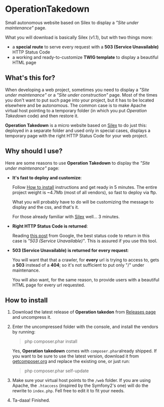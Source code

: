 OperationTakedown
=================

Small autonomous website based on Silex to display a *"Site under maintenance"* page.

What you will download is basically Silex (v1.1), but with two things more:

- a **special route** to serve every request with a **503 (Service Unavailable)** HTTP Status Code
- a working and ready-to-customize **TWIG template** to display a beautiful HTML page

## What's this for?


When developing a web project, sometimes you need to display a *"Site under maintenance"* or a *"Site under construction"* page. Most of the times you don't want to put such page into your project, but it has to be located elsewhere and be autonomous. The common case is to make Apache virtual host pointing to a temporary folder (in which you put *Operation Takedown* code) and then restore it.

**Operation Takedown** is a micro website based on [Silex](http://silex.sensiolabs.org/) to do just this: deployed in a separate folder and used only in special cases, displays a temporary page with the right HTTP Status Code for your web project.

## Why should I use?

Here are some reasons to use **Operation Takedown** to display the *"Site under maintenance"* page:

- **It's fast to deploy and customize**:

    Follow [How to install](#how-to-install) instructions and get ready in 5 minutes. The entire project weight is ~4.7Mb (most of all vendors), so fast to deploy via ftp.

    What you will probably have to do will be customizing the message to display and the css, and that's it.

    For those already familiar with [Silex](http://silex.sensiolabs.org/) well... 3 minutes.

- **Right HTTP Status Code is returned**:
    
    Reading [this post](http://googlewebmastercentral.blogspot.it/2011/01/how-to-deal-with-planned-site-downtime.html) from Google, the best status code to return in this case is *"503 (Service Unavailable)"*. This is assured if you use this tool.

- **503 (Service Unavailable) is returned for every request**:

    You will want that that a crawler, for **every** url is trying to access to, gets a **503** instead of a **404**; so it's not sufficient to put only "/" under maintenance.

    You will also want, for the same reason, to provide users with a beautiful HTML page for every url requested.


## How to install

1. Download the latest release of **Operation takedon** from [Releases page](https://github.com/inmarelibero/OperationTakedown/releases) and uncompress it.

1. Enter the uncompressed folder with the console, and install the vendors by running:

    > php composer.phar install

   Yes, **Operation takedown** comes with ``composer.phar``already shipped. If you want to be sure to use the latest version, download it from [getcomposer.org](http://getcomposer.org/) and replace the existing one, or just run:

    > php composer.phar self-update

1. Make sure your virtual host points to the ``/web`` folder. If you are using Apache, the ``.htaccess`` (inspired by the Symfony2's one) will do the rewrite to ``index.php``. Fell free to edit it to fit your needs.

1. Ta-daaa! Finished.
